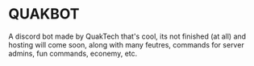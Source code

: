 # QUAKBOT
A discord bot made by QuakTech that's cool, its not finished (at all) and hosting will come soon, along with many feutres, commands for server admins, fun commands, econemy, etc.
